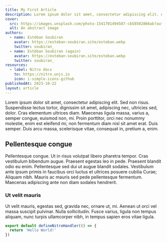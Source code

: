 ```yaml
---
title: My First Article
description: Lorem ipsum dolor sit amet, consectetur adipiscing elit. Aliquam quam nunc, fringilla vitae eleifend pharetra, pellentesque non felis. Praesent molestie ex dolor, a cursus.
cover:
  src: https://images.unsplash.com/photo-1541701494587-cb58502866ab?auto=format&fit=crop&q=80&w=1470&ixlib=rb-4.0.3&ixid=M3wxMjA3fDB8MHxwaG90by1wYWdlfHx8fGVufDB8fHx8fA%3D%3D
  alt: An abstract image
authors:
  - name: Estéban Soubiran
    avatar: https://esteban-soubiran.site/esteban.webp
    twitter: soubiran_
  - name: Estéban Soubiran (again)
    avatar: https://esteban-soubiran.site/esteban.webp
    twitter: soubiran_
resources:
  - label: Nitro docs
    to: https://nitro.unjs.io
    icon: i-simple-icons-github
publishedAt: 2023-10-22
layout: article
---
```


Lorem ipsum dolor sit amet, consectetur adipiscing elit. Sed non risus. Suspendisse lectus tortor, dignissim sit amet, adipiscing nec, ultricies sed, dolor. Cras elementum ultrices diam. Maecenas ligula massa, varius a, semper congue, euismod non, mi. Proin porttitor, orci nec nonummy molestie, enim est eleifend mi, non fermentum diam nisl sit amet erat. Duis semper. Duis arcu massa, scelerisque vitae, consequat in, pretium a, enim.

## Pellentesque congue

Pellentesque congue. Ut in risus volutpat libero pharetra tempor. Cras vestibulum bibendum augue. Praesent egestas leo in pede. Praesent blandit odio eu enim. Pellentesque sed dui ut augue blandit sodales. Vestibulum ante ipsum primis in faucibus orci luctus et ultrices posuere cubilia Curae; Aliquam nibh. Mauris ac mauris sed pede pellentesque fermentum. Maecenas adipiscing ante non diam sodales hendrerit.

### Ut velit mauris

Ut velit mauris, egestas sed, gravida nec, ornare ut, mi. Aenean ut orci vel massa suscipit pulvinar. Nulla sollicitudin. Fusce varius, ligula non tempus aliquam, nunc turpis ullamcorper nibh, in tempus sapien eros vitae ligula.

```ts
export default defineNitroHandler(() => {
  return 'Hello World!'
})
```
